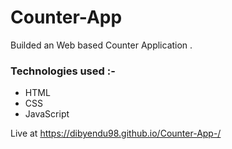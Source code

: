 # Counter-App

Builded an Web based Counter Application .

### Technologies used :- ###
* HTML
* CSS
* JavaScript


Live at https://dibyendu98.github.io/Counter-App-/
   
 
